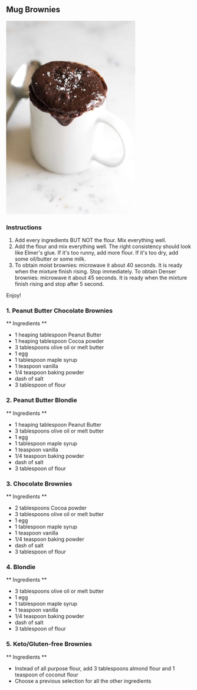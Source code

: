 ## Mug Brownies

![Picture](../img/mug_brownies.jpg)

### Instructions

1. Add every ingredients BUT NOT the flour. Mix everything well.
2. Add the flour and mix everything well. The right consistency should look like Elmer's glue. If it's too runny, add more flour. If it's too dry, add some oil/butter or some milk.
3. To obtain moist brownies: microwave it about 40 seconds. It is ready when the mixture finish rising. Stop immediately. 
To obtain Denser brownies: microwave it about 45 seconds. It is ready when the mixture finish rising and stop after 5 second.

Enjoy!

### 1. Peanut Butter Chocolate Brownies

** Ingredients **

- 1 heaping tablespoon Peanut Butter
- 1 heaping tablespoon Cocoa powder
- 3 tablespoons olive oil or melt butter
- 1 egg
- 1 tablespoon maple syrup
- 1 teaspoon vanilla
- 1/4 teaspoon baking powder
- dash of salt
- 3 tablespoon of flour

### 2. Peanut Butter Blondie

** Ingredients **

- 1 heaping tablespoon Peanut Butter
- 3 tablespoons olive oil or melt butter
- 1 egg
- 1 tablespoon maple syrup
- 1 teaspoon vanilla
- 1/4 teaspoon baking powder
- dash of salt
- 3 tablespoon of flour

### 3. Chocolate Brownies

** Ingredients **

- 2 tablespoons Cocoa powder
- 3 tablespoons olive oil or melt butter
- 1 egg
- 1 tablespoon maple syrup
- 1 teaspoon vanilla
- 1/4 teaspoon baking powder
- dash of salt
- 3 tablespoon of flour

### 4. Blondie

** Ingredients **

- 3 tablespoons olive oil or melt butter
- 1 egg
- 1 tablespoon maple syrup
- 1 teaspoon vanilla
- 1/4 teaspoon baking powder
- dash of salt
- 3 tablespoon of flour

### 5. Keto/Gluten-free Brownies

** Ingredients **

- Instead of all purpose flour, add 3 tablespoons almond flour and 1 teaspoon of coconut flour
- Choose a previous selection for all the other ingredients



